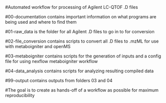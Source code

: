 #Automated workflow for processing of Agilent LC-QTOF .D files 

#00-documentation contains important information on what programs are being used and where to find them

#01-raw_data is the folder for all Agilent .D files to go in to for conversion

#02-file_conversion contains scripts to convert all .D files to .mzML for use with metaboigniter and openMS

#03-metaboigniter contains scripts for the generation of inputs and a config file for using nexflow metaboigniter workflow

#04-data_analysis contains scripts for analyzing resulting compiled data

#99-output contains outputs from folders 03 and 04

#The goal is to create as hands-off of a workflow as possible for maximum reproducibility
